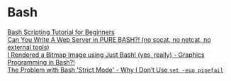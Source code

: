 # Bash

[Bash Scripting Tutorial for Beginners](https://www.youtube.com/watch?v=PNhq_4d-5ek)  
[Can You Write A Web Server in PURE BASH?! (no socat, no netcat, no external tools)](https://www.youtube.com/watch?v=L967hYylZuc)  
[I Rendered a Bitmap Image using Just Bash! (yes, really) - Graphics Programming in Bash?!](https://www.youtube.com/watch?v=XjAIhULJsjc)  
[The Problem with Bash 'Strict Mode' - Why I Don’t Use `set -euo pipefail`](https://www.youtube.com/watch?v=4Jo3Ml53kvc)
